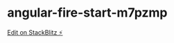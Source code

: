 # angular-fire-start-m7pzmp

[Edit on StackBlitz ⚡️](https://stackblitz.com/edit/angular-fire-start-m7pzmp)